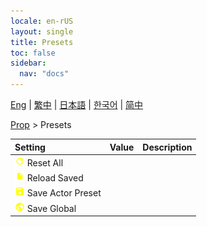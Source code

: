 ```yaml
---
locale: en-rUS
layout: single
title: Presets
toc: false
sidebar:
  nav: "docs"
---
```

[Eng](/dancexr/menu/2025.4/prop/actor_presets) | [繁中](/tw/dancexr/menu/2025.4/prop/actor_presets) | [日本語](/jp/dancexr/menu/2025.4/prop/actor_presets) | [한국어](/kr/dancexr/menu/2025.4/prop/actor_presets) | [简中](/zh/dancexr/menu/2025.4/prop/actor_presets)

[Prop](../menu#Prop) > Presets



| Setting | Value | Description |
| :--- | --- | :--- |
|<nobr> ![refresh icon](/images/icon/ic_refresh.png)  Reset All</nobr>|| 
|<nobr> ![file icon](/images/icon/ic_file.png)  Reload Saved</nobr>|| 
|<nobr> ![save icon](/images/icon/ic_save.png)  Save Actor Preset</nobr>|| 
|<nobr> ![globe icon](/images/icon/ic_globe.png)  Save Global</nobr>|| 
